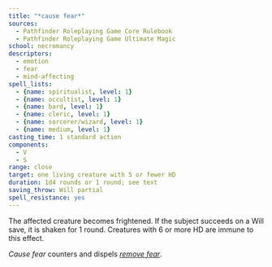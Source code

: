 ```yaml
---
title: "*cause fear*"
sources:
  - Pathfinder Roleplaying Game Core Rulebook
  - Pathfinder Roleplaying Game Ultimate Magic
school: necromancy
descriptors:
  - emotion
  - fear
  - mind-affecting
spell_lists:
  - {name: spiritualist, level: 1}
  - {name: occultist, level: 1}
  - {name: bard, level: 1}
  - {name: cleric, level: 1}
  - {name: sorcerer/wizard, level: 1}
  - {name: medium, level: 1}
casting_time: 1 standard action
components:
  - V
  - S
range: close
target: one living creature with 5 or fewer HD
duration: 1d4 rounds or 1 round; see text
saving_throw: Will partial
spell_resistance: yes
---
```


The affected creature becomes frightened. If the subject succeeds on a Will save, it is shaken for 1 round. Creatures with 6 or more HD are immune to this effect.

*Cause fear* counters and dispels [*remove fear*](/spells/remove-fear/).

